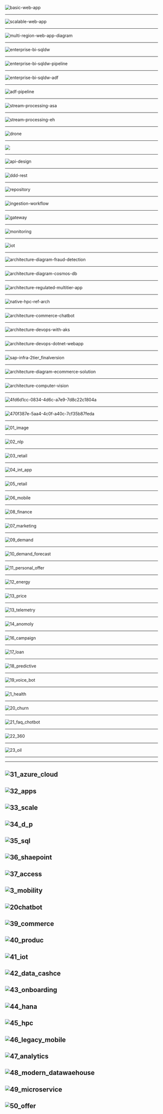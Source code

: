 

![basic-web-app](https://docs.microsoft.com/en-us/azure/architecture/reference-architectures/app-service-web-app/images/basic-web-app.png)

------

![scalable-web-app](https://docs.microsoft.com/en-us/azure/architecture/reference-architectures/app-service-web-app/images/scalable-web-app.png)

----------
![multi-region-web-app-diagram](https://docs.microsoft.com/en-us/azure/architecture/reference-architectures/app-service-web-app/images/multi-region-web-app-diagram.png)

----------
![enterprise-bi-sqldw](https://docs.microsoft.com/en-us/azure/architecture/reference-architectures/data/images/enterprise-bi-sqldw.png)

----------
![enterprise-bi-sqldw-pipeline](https://docs.microsoft.com/en-us/azure/architecture/reference-architectures/data/images/enterprise-bi-sqldw-pipeline.png)

----------
![enterprise-bi-sqldw-adf](https://docs.microsoft.com/en-us/azure/architecture/reference-architectures/data/images/enterprise-bi-sqldw-adf.png)

----------
![adf-pipeline](https://docs.microsoft.com/en-us/azure/architecture/reference-architectures/data/images/adf-pipeline.png)

----------
![stream-processing-asa](https://docs.microsoft.com/en-us/azure/architecture/reference-architectures/data/images/stream-processing-asa/stream-processing-asa.png)

----------
![stream-processing-eh](https://docs.microsoft.com/en-us/azure/architecture/reference-architectures/data/images/stream-processing-asa/stream-processing-eh.png)

----------
![drone](https://docs.microsoft.com/en-us/azure/architecture/microservices/images/drone.svg)

----------
![](https://docs.microsoft.com/en-us/azure/architecture/microservices/images/ddd1.svg)

----------
![api-design](https://docs.microsoft.com/en-us/azure/architecture/microservices/images/api-design.png)

----------
![ddd-rest](https://docs.microsoft.com/en-us/azure/architecture/microservices/images/ddd-rest.png)

----------
![repository](https://docs.microsoft.com/en-us/azure/architecture/microservices/images/repository.png)

----------
![ingestion-workflow](https://docs.microsoft.com/en-us/azure/architecture/microservices/images/ingestion-workflow.png)

----------
![gateway](https://docs.microsoft.com/en-us/azure/architecture/microservices/images/gateway.png)

----------
![monitoring](https://docs.microsoft.com/en-us/azure/architecture/microservices/images/monitoring.png)

----------
![iot](https://docs.microsoft.com/en-us/azure/architecture/guide/architecture-styles/images/iot.png)

----------
![architecture-diagram-fraud-detection](https://docs.microsoft.com/en-us/azure/architecture/example-scenario/data/media/architecture-diagram-fraud-detection.png)

----------
![architecture-diagram-cosmos-db](https://docs.microsoft.com/en-us/azure/architecture/example-scenario/data/media/architecture-diagram-cosmos-db.png)

----------
![architecture-regulated-multitier-app](https://docs.microsoft.com/en-us/azure/architecture/example-scenario/infrastructure/media/regulated-multitier-app/architecture-regulated-multitier-app.png)

----------
![native-hpc-ref-arch](https://docs.microsoft.com/en-us/azure/architecture/example-scenario/infrastructure/media/native-hpc-ref-arch.png)

----------
![architecture-commerce-chatbot](https://docs.microsoft.com/en-us/azure/architecture/example-scenario/apps/media/commerce-chatbot/architecture-commerce-chatbot.png)

----------
![architecture-devops-with-aks](https://docs.microsoft.com/en-us/azure/architecture/example-scenario/apps/media/devops-with-aks/architecture-devops-with-aks.png)

----------
![architecture-devops-dotnet-webapp](https://docs.microsoft.com/en-us/azure/architecture/example-scenario/apps/media/devops-dotnet-webapp/architecture-devops-dotnet-webapp.png)

----------
![sap-infra-2tier_finalversion](https://docs.microsoft.com/en-us/azure/architecture/example-scenario/apps/media/sap-2tier/sap-infra-2tier_finalversion.png)

----------
![architecture-diagram-ecommerce-solution](https://docs.microsoft.com/en-us/azure/architecture/example-scenario/apps/media/architecture-diagram-ecommerce-solution.png)

----------
![architecture-computer-vision](https://docs.microsoft.com/en-us/azure/architecture/example-scenario/ai/media/architecture-computer-vision.png)


----------
![4fd6d1cc-0834-4d6c-a7e9-7d8c22c1804a](https://azurecomcdn.azureedge.net/mediahandler/acomblog/media/Default/blog/4fd6d1cc-0834-4d6c-a7e9-7d8c22c1804a.png)

----------
![470f387e-5aa4-4c0f-a40c-7cf35b87feda](https://azurecomcdn.azureedge.net/mediahandler/acomblog/media/Default/blog/470f387e-5aa4-4c0f-a40c-7cf35b87feda.png)

----------
![01_image](https://github.com/gopala-kr/a-week-in-wild-ai/blob/master/10-ai-in-enterprise-services/azure/01_image.PNG)

----------
![02_nlp](https://github.com/gopala-kr/a-week-in-wild-ai/blob/master/10-ai-in-enterprise-services/azure/02_nlp.PNG)


----------
![03_retail](https://github.com/gopala-kr/a-week-in-wild-ai/blob/master/10-ai-in-enterprise-services/azure/03_retail.PNG)

----------
![04_int_app](https://github.com/gopala-kr/a-week-in-wild-ai/blob/master/10-ai-in-enterprise-services/azure/04_int_app.PNG)


----------
![05_retail](https://github.com/gopala-kr/a-week-in-wild-ai/blob/master/10-ai-in-enterprise-services/azure/05_retail.PNG)

----------
![06_mobile](https://github.com/gopala-kr/a-week-in-wild-ai/blob/master/10-ai-in-enterprise-services/azure/06_mobile.PNG)

----------
![08_finance](https://github.com/gopala-kr/a-week-in-wild-ai/blob/master/10-ai-in-enterprise-services/azure/08_finance.PNG)

----------
![07_marketing](https://github.com/gopala-kr/a-week-in-wild-ai/blob/master/10-ai-in-enterprise-services/azure/07_marketing.PNG)


----------
![09_demand](https://github.com/gopala-kr/a-week-in-wild-ai/blob/master/10-ai-in-enterprise-services/azure/09_demand.PNG)

----------
![10_demand_forecast](https://github.com/gopala-kr/a-week-in-wild-ai/blob/master/10-ai-in-enterprise-services/azure/10_demand_forecast.PNG)

----------
![11_personal_offer](https://github.com/gopala-kr/a-week-in-wild-ai/blob/master/10-ai-in-enterprise-services/azure/11_personal_offer.PNG)

----------
![12_energy](https://github.com/gopala-kr/a-week-in-wild-ai/blob/master/10-ai-in-enterprise-services/azure/12_energy.PNG)


----------
![13_price](https://github.com/gopala-kr/a-week-in-wild-ai/blob/master/10-ai-in-enterprise-services/azure/13_price.PNG)

----------
![13_telemetry](https://github.com/gopala-kr/a-week-in-wild-ai/blob/master/10-ai-in-enterprise-services/azure/13_telemetry.PNG)

----------
![14_anomoly](https://github.com/gopala-kr/a-week-in-wild-ai/blob/master/10-ai-in-enterprise-services/azure/14_anomoly.PNG)

----------
![16_campaign](https://github.com/gopala-kr/a-week-in-wild-ai/blob/master/10-ai-in-enterprise-services/azure/16_campaign.PNG)


----------
![17_loan](https://github.com/gopala-kr/a-week-in-wild-ai/blob/master/10-ai-in-enterprise-services/azure/17_loan.PNG)

----------
![18_predictive](https://github.com/gopala-kr/a-week-in-wild-ai/blob/master/10-ai-in-enterprise-services/azure/18_predictive.PNG)

----------
![19_voice_bot](https://github.com/gopala-kr/a-week-in-wild-ai/blob/master/10-ai-in-enterprise-services/azure/19_voice_bot.PNG)

----------
![1_health](https://github.com/gopala-kr/a-week-in-wild-ai/blob/master/10-ai-in-enterprise-services/azure/1_health.PNG)


----------
![20_churn](https://github.com/gopala-kr/a-week-in-wild-ai/blob/master/10-ai-in-enterprise-services/azure/20_churn.PNG)

----------
![21_faq_chotbot](https://github.com/gopala-kr/a-week-in-wild-ai/blob/master/10-ai-in-enterprise-services/azure/21_faq_chotbot.PNG)

----------
![22_360](https://github.com/gopala-kr/a-week-in-wild-ai/blob/master/10-ai-in-enterprise-services/azure/22_360.PNG)

----------
![23_oil](https://github.com/gopala-kr/a-week-in-wild-ai/blob/master/10-ai-in-enterprise-services/azure/23_oil.PNG)

----------
------------

![31_azure_cloud](https://github.com/gopala-kr/a-week-in-wild-ai/blob/master/10-ai-in-enterprise-services/azure/31_azure_cloud.PNG)
------
![32_apps](https://github.com/gopala-kr/a-week-in-wild-ai/blob/master/10-ai-in-enterprise-services/azure/32_apps.PNG)
------
![33_scale](https://github.com/gopala-kr/a-week-in-wild-ai/blob/master/10-ai-in-enterprise-services/azure/33_scale.PNG)
------
![34_d_p](https://github.com/gopala-kr/a-week-in-wild-ai/blob/master/10-ai-in-enterprise-services/azure/34_d_p.PNG)
------
![35_sql](https://github.com/gopala-kr/a-week-in-wild-ai/blob/master/10-ai-in-enterprise-services/azure/35_sql.PNG)
------
![36_shaepoint](https://github.com/gopala-kr/a-week-in-wild-ai/blob/master/10-ai-in-enterprise-services/azure/36_shaepoint.PNG)
------
![37_access](https://github.com/gopala-kr/a-week-in-wild-ai/blob/master/10-ai-in-enterprise-services/azure/37_access.PNG)
------
![3_mobility](https://github.com/gopala-kr/a-week-in-wild-ai/blob/master/10-ai-in-enterprise-services/azure/3_mobility.PNG)
------
![20chatbot](https://github.com/gopala-kr/a-week-in-wild-ai/blob/master/10-ai-in-enterprise-services/azure/38_inf%20chatbot.PNG)
------
![39_commerce](https://github.com/gopala-kr/a-week-in-wild-ai/blob/master/10-ai-in-enterprise-services/azure/39_commerce.PNG)
------
![40_produc](https://github.com/gopala-kr/a-week-in-wild-ai/blob/master/10-ai-in-enterprise-services/azure/40_produc.PNG)
------
![41_iot](https://github.com/gopala-kr/a-week-in-wild-ai/blob/master/10-ai-in-enterprise-services/azure/41_iot.PNG)
------
![42_data_cashce](https://github.com/gopala-kr/a-week-in-wild-ai/blob/master/10-ai-in-enterprise-services/azure/42_data_cashce.PNG)
------
![43_onboarding](https://github.com/gopala-kr/a-week-in-wild-ai/blob/master/10-ai-in-enterprise-services/azure/43_onboarding.PNG)
------
![44_hana](https://github.com/gopala-kr/a-week-in-wild-ai/blob/master/10-ai-in-enterprise-services/azure/44_hana.PNG)
------
![45_hpc](https://github.com/gopala-kr/a-week-in-wild-ai/blob/master/10-ai-in-enterprise-services/azure/45_hpc.PNG)
------
![46_legacy_mobile](https://github.com/gopala-kr/a-week-in-wild-ai/blob/master/10-ai-in-enterprise-services/azure/46_legacy_mobile.PNG)
------
![47_analytics](https://github.com/gopala-kr/a-week-in-wild-ai/blob/master/10-ai-in-enterprise-services/azure/47_analytics.PNG)
------
![48_modern_datawaehouse](https://github.com/gopala-kr/a-week-in-wild-ai/blob/master/10-ai-in-enterprise-services/azure/48_modern_datawaehouse.PNG)
------
![49_microservice](https://github.com/gopala-kr/a-week-in-wild-ai/blob/master/10-ai-in-enterprise-services/azure/49_microservice.PNG)
------
![50_offer](https://github.com/gopala-kr/a-week-in-wild-ai/blob/master/10-ai-in-enterprise-services/azure/50_offer.PNG)
------
![]()
------
![]()
------
![]()
------
![]()
------
![]()
------
![]()
------
![]()
------
![]()
------
![]()
------
![]()
------
![]()
------
![]()

------
-------
